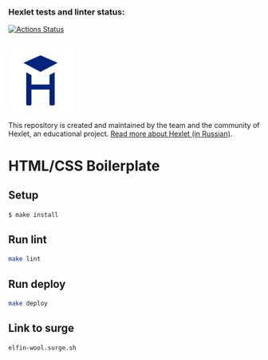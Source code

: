 ### Hexlet tests and linter status:
[![Actions Status](https://github.com/alextula26/layout-designer-project-lvl1/workflows/hexlet-check/badge.svg)](https://github.com/alextula26/layout-designer-project-lvl1/actions)

##
[![Hexlet Ltd. logo](https://raw.githubusercontent.com/Hexlet/hexletguides.github.io/master/images/hexlet_logo128.png)](https://ru.hexlet.io/pages/about?utm_source=github&utm_medium=link&utm_campaign=nodejs-package)

This repository is created and maintained by the team and the community of Hexlet, an educational project. [Read more about Hexlet (in Russian)](https://ru.hexlet.io/pages/about?utm_source=github&utm_medium=link&utm_campaign=nodejs-package).
##

# HTML/CSS Boilerplate

## Setup

```sh
$ make install
```

## Run lint

```sh
make lint
```

## Run deploy

```sh
make deploy
```

## Link to surge

```sh
elfin-wool.surge.sh
```
